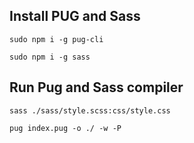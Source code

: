 ## Install PUG and Sass 
```
sudo npm i -g pug-cli

sudo npm i -g sass
```

## Run Pug and Sass compiler
```
sass ./sass/style.scss:css/style.css

pug index.pug -o ./ -w -P
```
